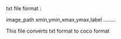 txt file format :

image_path   xmin,ymin,xmax,ymax,label  ........

This file converts txt format to coco format 

   

